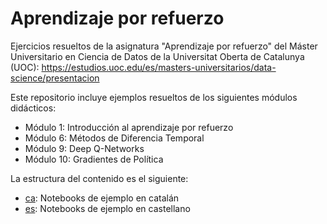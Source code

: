 # Aprendizaje por refuerzo

Ejercicios resueltos de la asignatura "Aprendizaje por refuerzo" del Máster Universitario en Ciencia de Datos de la Universitat Oberta de Catalunya (UOC):
https://estudios.uoc.edu/es/masters-universitarios/data-science/presentacion

Este repositorio incluye ejemplos resueltos de los siguientes módulos didácticos:
- Módulo 1: Introducción al aprendizaje por refuerzo
- Módulo 6: Métodos de Diferencia Temporal
- Módulo 9: Deep Q-Networks
- Módulo 10: Gradientes de Política

La estructura del contenido es el siguiente:
- [ca](./ca/): Notebooks de ejemplo en catalán
- [es](./es/): Notebooks de ejemplo en castellano
